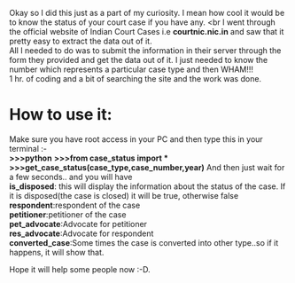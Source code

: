 Okay so I did this just as a part of my curiosity. I mean how cool it would be to know the status of your court case if you have any. <br
I went through the official website of Indian Court Cases i.e <b>courtnic.nic.in</b> and saw that it pretty easy to extract the data out of it.<br>
All I needed to do was to submit the information in their server through the form they provided and get the data out of it.
I just needed to know the number which represents a particular case type and then WHAM!!!<br>
1 hr. of coding and a bit of searching the site and the work was done.

<h1>How to use it:</h1>
Make sure you have root access in your PC and then type this in your terminal :- <br>
<b>>>>python</b>
<b>>>>from case_status import *</b>
<b>>>>get_case_status(case_type,case_number,year)</b>
And then just wait for a few seconds.. and you will have <br>
<b>is_disposed</b>: this will display the information about the status of the case. If it is disposed(the case is closed) it will be true, otherwise false<br>
<b>respondent</b>:respondent of the case<br>
<b>petitioner</b>:petitioner of the case<br>
<b>pet_advocate</b>:Advocate for petitioner<br>
<b>res_advocate</b>:Advocate for respondent<br>
<b>converted_case</b>:Some times the case is converted into other type..so if it happens, it will show that.<br>

Hope it will help some people now :-D.
